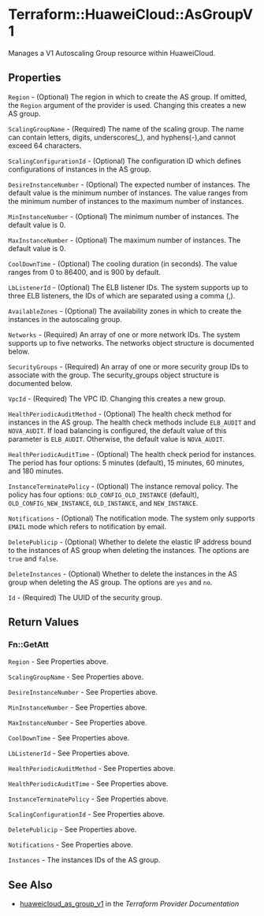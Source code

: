 # Terraform::HuaweiCloud::AsGroupV1

Manages a V1 Autoscaling Group resource within HuaweiCloud.

## Properties

`Region` - (Optional) The region in which to create the AS group. If omitted, the `Region` argument of the provider is used. Changing this creates a new AS group.

`ScalingGroupName` - (Required) The name of the scaling group. The name can contain letters, digits, underscores(_), and hyphens(-),and cannot exceed 64 characters.

`ScalingConfigurationId` - (Optional) The configuration ID which defines configurations of instances in the AS group.

`DesireInstanceNumber` - (Optional) The expected number of instances. The default value is the minimum number of instances. The value ranges from the minimum number of instances to the maximum number of instances.

`MinInstanceNumber` - (Optional) The minimum number of instances. The default value is 0.

`MaxInstanceNumber` - (Optional) The maximum number of instances. The default value is 0.

`CoolDownTime` - (Optional) The cooling duration (in seconds). The value ranges from 0 to 86400, and is 900 by default.

`LbListenerId` - (Optional) The ELB listener IDs. The system supports up to three ELB listeners, the IDs of which are separated using a comma (,).

`AvailableZones` - (Optional) The availability zones in which to create the instances in the autoscaling group.

`Networks` - (Required) An array of one or more network IDs. The system supports up to five networks. The networks object structure is documented below.

`SecurityGroups` - (Required) An array of one or more security group IDs to associate with the group. The security_groups object structure is documented below.

`VpcId` - (Required) The VPC ID. Changing this creates a new group.

`HealthPeriodicAuditMethod` - (Optional) The health check method for instances in the AS group. The health check methods include `ELB_AUDIT` and `NOVA_AUDIT`. If load balancing is configured, the default value of this parameter is `ELB_AUDIT`. Otherwise, the default value is `NOVA_AUDIT`.

`HealthPeriodicAuditTime` - (Optional) The health check period for instances. The period has four options: 5 minutes (default), 15 minutes, 60 minutes, and 180 minutes.

`InstanceTerminatePolicy` - (Optional) The instance removal policy. The policy has four options: `OLD_CONFIG_OLD_INSTANCE` (default), `OLD_CONFIG_NEW_INSTANCE`, `OLD_INSTANCE`, and `NEW_INSTANCE`.

`Notifications` - (Optional) The notification mode. The system only supports `EMAIL` mode which refers to notification by email.

`DeletePublicip` - (Optional) Whether to delete the elastic IP address bound to the instances of AS group when deleting the instances. The options are `true` and `false`.

`DeleteInstances` - (Optional) Whether to delete the instances in the AS group when deleting the AS group. The options are `yes` and `no`.

`Id` - (Required) The UUID of the security group.


## Return Values

### Fn::GetAtt

`Region` - See Properties above.

`ScalingGroupName` - See Properties above.

`DesireInstanceNumber` - See Properties above.

`MinInstanceNumber` - See Properties above.

`MaxInstanceNumber` - See Properties above.

`CoolDownTime` - See Properties above.

`LbListenerId` - See Properties above.

`HealthPeriodicAuditMethod` - See Properties above.

`HealthPeriodicAuditTime` - See Properties above.

`InstanceTerminatePolicy` - See Properties above.

`ScalingConfigurationId` - See Properties above.

`DeletePublicip` - See Properties above.

`Notifications` - See Properties above.

`Instances` - The instances IDs of the AS group.

## See Also

* [huaweicloud_as_group_v1](https://www.terraform.io/docs/providers/huaweicloud/r/as_group_v1.html) in the _Terraform Provider Documentation_